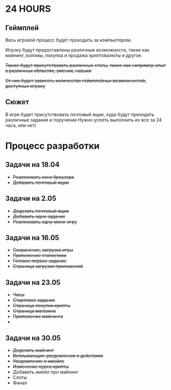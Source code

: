 # 24 HOURS

## Геймплей

Весь игровой процесс будет проходить за компьютером.

Игроку будут предоставлены различные возможности, такие как майнинг, взломы, покупка и продажа криптовалюты и другое.

~~Также будут присутствовать различные статы, такие как например опыт в различных областях, умения, навыки~~

~~От них будет зависеть количество геймплейных возможностей, доступных игроку~~

## Сюжет

В игре будет присутствовать почтовый ящик, куда будут приходить различные задания и поручения
Нужно успеть выполнить их все за 24 часа, или нет)

# Процесс разработки

## Задачи на 18.04
- ~~Реализовать окно браузера~~
- ~~Добавить почтовый ящик~~

## Задачи на 2.05
- ~~Доделать почтовый ящик~~
- ~~Добавить одно задание~~
- ~~Реализовать одну мини-игру~~

## Задачи на 16.05
- ~~Сохранение, загрузка игры~~
- ~~Приложение статистики~~
- ~~Готовое первое задание~~
- ~~Страница загрузки приложений~~

## Задачи на 23.05
- ~~Часы~~
- ~~Стартовое задание~~
- ~~Страница покупки крипты~~
- ~~Страница магазина~~
- ~~Приложение майнинга~~
- 
## Задачи на 30.05
- ~~Доделать майнинг~~
- ~~Всплывающие уведомления о действиях~~
- ~~Уведомление о имейле~~
- ~~Изменение курса крипты~~
- Добавить имейл про майнинг
- Слоты
- Финал